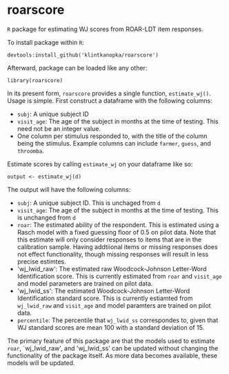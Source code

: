 # roarscore

`R` package for estimating WJ scores from ROAR-LDT item responses. 

To install package within `R`:

```
devtools:install_github('klintkanopka/roarscore')
```

Afterward, package can be loaded like any other:

```
library(roarscore)
```

In its present form, `roarscore` provides a single function, `estimate_wj()`. Usage is simple. First construct a dataframe with the following columns:

- `subj`: A unique subject ID
- `visit_age`: The age of the subject in months at the time of testing. This need not be an integer value.
- One column per stimulus responded to, with the title of the column being the stimulus. Example columns can include `farmer`, `guess`, and `throomba`.

Estimate scores by calling `estimate_wj` on your dataframe like so:

```
output <- estimate_wj(d)
```

The output will have the following columns:

- `subj`: A unique subject ID. This is unchaged from `d`
- `visit_age`: The age of the subject in months at the time of testing. This is unchanged from `d`
- `roar`: The estimated ability of the respondent. This is estimated using a Rasch model with a fixed guessing floor of 0.5 on pilot data. Note that this estimate will only consider responses to items that are in the calibration sample. Having addtiional items or missing responses does not effect functionality, though missing responses will result in less precise estimtes.
- 'wj_lwid_raw': The estimated raw Woodcock-Johnson Letter-Word Identification score. This is currently estimated from `roar` and `visit_age` and model parameters are trained on pilot data.
- 'wj_lwid_ss': The estimated Woodcock-Johnson Letter-Word Identification standard score. This is currently estiamted from `wj_lwid_raw` and `visit_age` and model paramters are trained on pilot data.
- `percentile`: The percentile that `wj_lwid_ss` correspondes to, given that WJ standard scores are mean 100 with a standard deviation of 15.

The primary feature of this package are that the models used to estimate `roar`, `wj_lwid_raw', and 'wj_lwid_ss' can be updated without changing the functionality of the package itself. As more data becomes available, these models will be updated.
